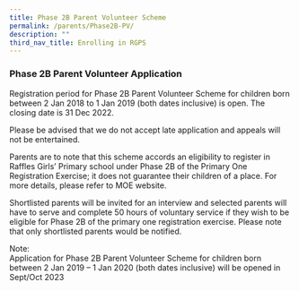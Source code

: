 ```yaml
---
title: Phase 2B Parent Volunteer Scheme
permalink: /parents/Phase2B-PV/
description: ""
third_nav_title: Enrolling in RGPS
---
```

### Phase 2B Parent Volunteer Application


  
Registration period for Phase 2B Parent Volunteer Scheme for children born between 2 Jan 2018 to 1 Jan 2019 (both dates inclusive) is open. The closing date is 31 Dec 2022.  
  
Please be advised that we do not accept late application and appeals will not be entertained.  
  
Parents are to note that this scheme accords an eligibility to register in Raffles Girls’ Primary school under Phase 2B of the Primary One Registration Exercise; it does not guarantee their children of a place. For more details, please refer to MOE website.  
  
Shortlisted parents will be invited for an interview and selected parents will have to serve and complete 50 hours of voluntary service if they wish to be eligible for Phase 2B of the primary one registration exercise. Please note that only shortlisted parents would be notified.  
  

  
Note:  
Application for Phase 2B Parent Volunteer Scheme for children born between 2 Jan 2019 – 1 Jan 2020 (both dates inclusive) will be opened in Sept/Oct 2023